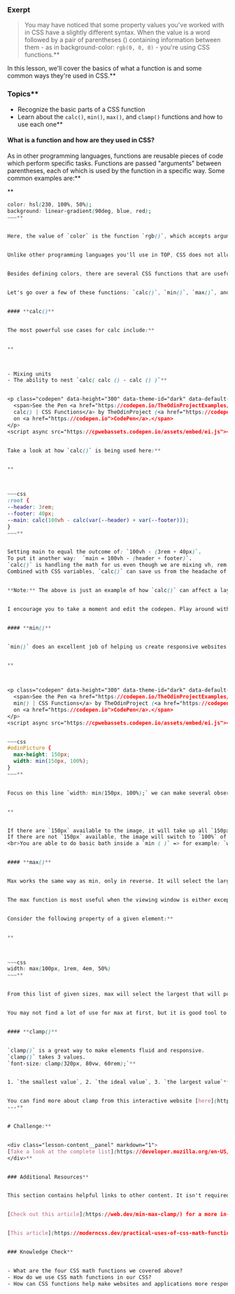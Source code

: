 ### Exerpt
>You may have noticed that some property values you've worked with in CSS have a slightly different syntax. When the value is a word followed by a pair of parentheses () containing information between them - as in background-color: `rgb(0, 0, 0)` - you're using CSS functions.**


In this lesson, we'll cover the basics of what a function is and some common ways they're used in CSS.**


###  Topics**


- Recognize the basic parts of a CSS function
- Learn about the `calc()`, `min()`, `max()`, and `clamp()` functions and how to use each one**


#### **What is a function and how are they used in CSS?**


As in other programming languages, functions are reusable pieces of code which perform specific tasks. Functions are passed "arguments" between parentheses, each of which is used by the function in a specific way. Some common examples are:**


**



~~~css
color: hsl(230, 100%, 50%);
background: linear-gradient(90deg, blue, red);
~~~**


Here, the value of `color` is the function `rgb()`, which accepts arguments in the form of numbers. It processes those numbers to calculate the rgb color corresponding to the three values given. Similarly, the `background` property has a value of `linear-gradient(90deg, blue, red)`, which calculates the angle, starting color, and ending color of a gradient.**


Unlike other programming languages you'll use in TOP, CSS does not allow us to create our own functions. Instead, the language comes bundled with a list of premade functions that will help you solve the most common styling problems.**


Besides defining colors, there are several CSS functions that are useful when designing a website's layout and sizing. These become important when thinking about responsive design.**


Let's go over a few of these functions: `calc()`, `min()`, `max()`, and `clamp()`.**


#### **calc()**


The most powerful use cases for calc include:**


**



- Mixing units
- The ability to nest `calc( calc () - calc () )`**


<p class="codepen" data-height="300" data-theme-id="dark" data-default-tab="css,result" data-slug-hash="OJxNxya" data-editable="true" data-user="TheOdinProjectExamples" style="height: 300px; box-sizing: border-box; display: flex; align-items: center; justify-content: center; border: 2px solid; margin: 1em 0; padding: 1em;">
  <span>See the Pen <a href="https://codepen.io/TheOdinProjectExamples/pen/OJxNxya">
  calc() | CSS Functions</a> by TheOdinProject (<a href="https://codepen.io/TheOdinProjectExamples">@TheOdinProjectExamples</a>)
  on <a href="https://codepen.io">CodePen</a>.</span>
</p>
<script async src="https://cpwebassets.codepen.io/assets/embed/ei.js"></script>**


Take a look at how `calc()` is being used here:**


**



~~~css
:root {
--header: 3rem;
--footer: 40px;
--main: calc(100vh - calc(var(--header) + var(--footer)));
}
~~~**


Setting main to equal the outcome of: `100vh - (3rem + 40px)`.
To put it another way:  `main = 100vh - (header + footer)`.
`calc()` is handling the math for us even though we are mixing vh, rem and px units.
Combined with CSS variables, `calc()` can save us from the headache of repeating CSS rules.**


**Note:** The above is just an example of how `calc()` can affect a layout, but keep in mind that `calc()` is likely not the best way to go about it. We will talk more about layouts in future lessons.**


I encourage you to take a moment and edit the codepen. Play around with the different units and sizes of the elements by clicking here: <img src="https://imgur.com/a/9iDhtL0" alt="editCodePen">**


#### **min()**


`min()` does an excellent job of helping us create responsive websites. Take a look at this example:**


**



<p class="codepen" data-height="300" data-theme-id="dark" data-default-tab="css,result" data-slug-hash="RwLaLay" data-editable="true" data-user="TheOdinProjectExamples" style="height: 300px; box-sizing: border-box; display: flex; align-items: center; justify-content: center; border: 2px solid; margin: 1em 0; padding: 1em;">
  <span>See the Pen <a href="https://codepen.io/TheOdinProjectExamples/pen/RwLaLay">
  min() | CSS Functions</a> by TheOdinProject (<a href="https://codepen.io/TheOdinProjectExamples">@TheOdinProjectExamples</a>)
  on <a href="https://codepen.io">CodePen</a>.</span>
</p>
<script async src="https://cpwebassets.codepen.io/assets/embed/ei.js"></script>**


~~~css
#odinPicture {
  max-height: 150px;
  width: min(150px, 100%);
}
~~~**


Focus on this line `width: min(150px, 100%);` we can make several observations:**


**


If there are `150px` available to the image, it will take up all `150px`.
If there are not `150px` available, the image will switch to `100%` of the parent's width.
<br>You are able to do basic bath inside a `min ( )` => for example: `width: min(80ch, 100vw - 2rem);`**


#### **max()**


Max works the same way as min, only in reverse. It will select the largest possible value from within the parentheses.**


The max function is most useful when the viewing window is either exceptionally large, or the user increases the content size by using the browser's zoom feature. Specifying the maximum possible size of a given element, for example, will prevent that element from infinitely filling the page as it expands.**


Consider the following property of a given element:**


**



~~~css
width: max(100px, 1rem, 4em, 50%)
~~~**


From this list of given sizes, max will select the largest that will possibly fit within the viewing window.**


You may not find a lot of use for max at first, but it is good tool to be aware of for projects where accessibility is important.**


#### **clamp()**


`clamp()` is a great way to make elements fluid and responsive.
`clamp()` takes 3 values.
`font-size: clamp(320px, 80vw, 60rem);`**


1. `the smallest value`, 2. `the ideal value`, 3. `the largest value`**


You can find more about clamp from this interactive website [here](https://web.dev/min-max-clamp/).
---**


# Challenge:**


<div class="lesson-content__panel" markdown="1">
[Take a look at the complete list](https://developer.mozilla.org/en-US/docs/Web/CSS/CSS_Functions) of all CSS functions and how they are used so you have an idea of what is possible.
</div>**


### Additional Resources**


This section contains helpful links to other content. It isn't required, so consider it supplemental.**


[Check out this article](https://web.dev/min-max-clamp/) for a more in-depth look `min`, `max`, and `clamp` in action, with animated examples.**


[This article](https://moderncss.dev/practical-uses-of-css-math-functions-calc-clamp-min-max/) contains some specific use cases for all four functions, including color palette generation, background size responsiveness, and accessibility settings.**


### Knowledge Check**


- What are the four CSS math functions we covered above?
- How do we use CSS math functions in our CSS?
- How can CSS functions help make websites and applications more responsive?
